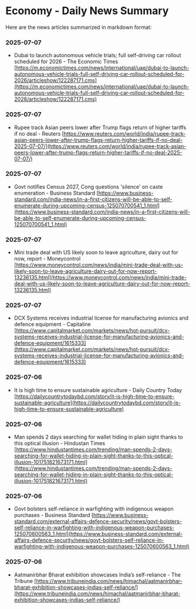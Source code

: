 # Economy - Daily News Summary

Here are the news articles summarized in markdown format:

### 2025-07-07

* Dubai to launch autonomous vehicle trials; full self-driving car rollout scheduled for 2026 - The Economic Times [https://m.economictimes.com/news/international/uae/dubai-to-launch-autonomous-vehicle-trials-full-self-driving-car-rollout-scheduled-for-2026/articleshow/122287171.cms](https://m.economictimes.com/news/international/uae/dubai-to-launch-autonomous-vehicle-trials-full-self-driving-car-rollout-scheduled-for-2026/articleshow/122287171.cms)

### 2025-07-07

* Rupee track Asian peers lower after Trump flags return of higher tariffs if no deal - Reuters [https://www.reuters.com/world/india/rupee-track-asian-peers-lower-after-trump-flags-return-higher-tariffs-if-no-deal-2025-07-07/](https://www.reuters.com/world/india/rupee-track-asian-peers-lower-after-trump-flags-return-higher-tariffs-if-no-deal-2025-07-07/)

### 2025-07-07

* Govt notifies Census 2027, Cong questions 'silence' on caste enumeration - Business Standard [https://www.business-standard.com/india-news/in-a-first-citizens-will-be-able-to-self-enumerate-during-upcoming-census-125070700541_1.html](https://www.business-standard.com/india-news/in-a-first-citizens-will-be-able-to-self-enumerate-during-upcoming-census-125070700541_1.html)

### 2025-07-07

* Mini trade deal with US likely soon to leave agriculture, dairy out for now, report - Moneycontrol [https://www.moneycontrol.com/news/india/mini-trade-deal-with-us-likely-soon-to-leave-agriculture-dairy-out-for-now-report-13236135.html](https://www.moneycontrol.com/news/india/mini-trade-deal-with-us-likely-soon-to-leave-agriculture-dairy-out-for-now-report-13236135.html)

### 2025-07-07

* DCX Systems receives industrial license for manufacturing avionics and defence equipment - Capitaline [https://www.capitalmarket.com/markets/news/hot-pursuit/dcx-systems-receives-industrial-license-for-manufacturing-avionics-and-defence-equipment/1615333](https://www.capitalmarket.com/markets/news/hot-pursuit/dcx-systems-receives-industrial-license-for-manufacturing-avionics-and-defence-equipment/1615333)

### 2025-07-06

* It is high time to ensure sustainable agriculture - Daily Country Today [https://dailycountrytodaybd.com/story/it-is-high-time-to-ensure-sustainable-agriculture](https://dailycountrytodaybd.com/story/it-is-high-time-to-ensure-sustainable-agriculture)

### 2025-07-06

* Man spends 2 days searching for wallet hiding in plain sight thanks to this optical illusion - Hindustan Times [https://www.hindustantimes.com/trending/man-spends-2-days-searching-for-wallet-hiding-in-plain-sight-thanks-to-this-optical-illusion-101751821673171.html](https://www.hindustantimes.com/trending/man-spends-2-days-searching-for-wallet-hiding-in-plain-sight-thanks-to-this-optical-illusion-101751821673171.html)

### 2025-07-06

* Govt bolsters self-reliance in warfighting with indigenous weapon purchases - Business Standard [https://www.business-standard.com/external-affairs-defence-security/news/govt-bolsters-self-reliance-in-warfighting-with-indigenous-weapon-purchases-125070600563_1.html](https://www.business-standard.com/external-affairs-defence-security/news/govt-bolsters-self-reliance-in-warfighting-with-indigenous-weapon-purchases-125070600563_1.html)

### 2025-07-06

* Aatmanirbhar Bharat exhibition showcases India’s self-reliance - The Tribune [https://www.tribuneindia.com/news/himachal/aatmanirbhar-bharat-exhibition-showcases-indias-self-reliance/](https://www.tribuneindia.com/news/himachal/aatmanirbhar-bharat-exhibition-showcases-indias-self-reliance/)